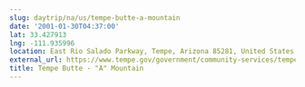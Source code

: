 ```yaml
---
slug: daytrip/na/us/tempe-butte-a-mountain
date: '2001-01-30T04:37:00'
lat: 33.427913
lng: -111.935996
location: East Rio Salado Parkway, Tempe, Arizona 85281, United States
external_url: https://www.tempe.gov/government/community-services/tempe-history-museum/history-and-research/hayden-butte-preserve-park-a-mountain
title: Tempe Butte - "A" Mountain
---
```



